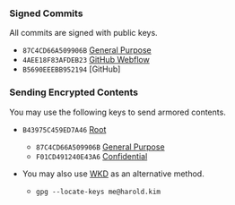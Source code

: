 
### Signed Commits

All commits are signed with public keys.
* `87C4CD66A509906B` [General Purpose](//harold.kim/keys/general.pub.asc)
* `4AEE18F83AFDEB23` [GitHub Webflow](//github.com/web-flow.gpg)
* `B5690EEEBB952194` [GitHub]

### Sending Encrypted Contents

You may use the following keys to send armored contents.

* `B43975C459ED7A46` [Root](//harold.kim/keys/root.pub.asc)
  * `87C4CD66A509906B` [General Purpose](//harold.kim/keys/general.pub.asc)
  * `F01CD491240E43A6` [Confidential](//harold.kim/keys/confidential.pub.asc)

* You may also use [WKD](https://wiki.gnupg.org/WKD) as an alternative method.
  * `gpg --locate-keys me@harold.kim`
